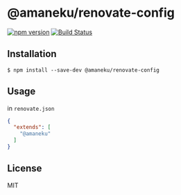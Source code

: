 # @amaneku/renovate-config

[![npm version](https://badge.fury.io/js/%40amaneku%2Frenovate-config.svg)](https://badge.fury.io/js/%40amaneku%2Frenovate-config)
[![Build Status](https://travis-ci.org/amaneku/renovate-config.svg?branch=master)](https://travis-ci.org/amaneku/renovate-config)

## Installation

```
$ npm install --save-dev @amaneku/renovate-config
```

## Usage

in `renovate.json`

```json
{
  "extends": [
    "@amaneku"
  ]
}
```

## License

MIT
